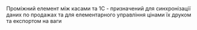 Проміжний елемент між касами та 1С - призначений для синхронізації даних по продажах та для елементарного управління цінами їх друком та експортом на ваги